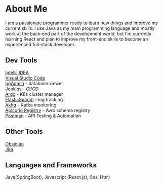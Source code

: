 # About Me

I am a passionate programmer ready to learn new things and improve my current skills.
I use Java as my main programming language and mostly work at the back-end part of the development world, but I'm currently learning React and plan to improve my front-end skills to become an experienced full-stack developer.

## Dev Tools
[Intellij IDEA](https://www.jetbrains.com/idea/)  
[Visual Studio Code](https://code.visualstudio.com/)  
[pgAdmin](https://www.pgadmin.org/) - database viewer  
[Jenkins](https://www.jenkins.io/) - CI/CD  
[Argo](https://argoproj.github.io/) - K8s cluster manager  
[ElasticSearch](https://www.elastic.co/) - log tracking  
[Akhq](https://akhq.io/) - Kafka monitoring  
[Apicurio Registry](https://www.apicur.io/registry/) - Avro schema registry   
[Postman](https://www.postman.com/) - API Testing & Automation  

## Other Tools
[Obsidian](https://obsidian.md/)    
[Jira](https://www.atlassian.com/software/jirahttps://www.atlassian.com/software/jira?&aceid=&adposition=&adgroup=140448864863&campaign=18451798950&creative=656629726793&device=c&keyword=jira&matchtype=e&network=g&placement=&ds_kids=p73363375466&ds_e=GOOGLE&ds_eid=700000001558501&ds_e1=GOOGLE&gad_source=1&gclid=Cj0KCQjwqP2pBhDMARIsAJQ0CzqEG-5k9fB0v_s3Udy8Ro0He2gIZfZ3E2MWZcL9AtNzGPxQ6Evnt_saAjT2EALw_wcB&gclsrc=aw.ds)

## Languages and Frameworks
Java(SpringBoot), Javascript (React.js), Css, Html
